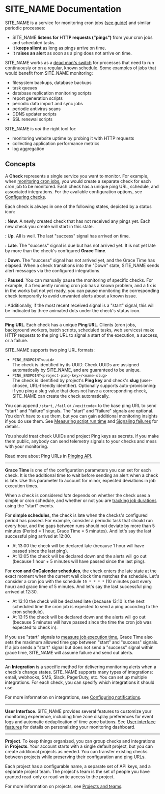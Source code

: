 # SITE_NAME Documentation

SITE_NAME is a service for monitoring cron jobs ([see guide](monitoring_cron_jobs/))
and similar periodic processes:

* SITE_NAME **listens for HTTP requests ("pings")** from your cron jobs and scheduled
  tasks.
* It **keeps silent** as long as pings arrive on time.
* It **raises an alert** as soon as a ping does not arrive on time.

SITE_NAME works as a [dead man's switch](https://en.wikipedia.org/wiki/Dead_man%27s_switch) for processes that need to
run continuously or on a regular, known schedule. Some examples of jobs that would
benefit from SITE_NAME monitoring:

* filesystem backups, database backups
* task queues
* database replication monitoring scripts
* report generation scripts
* periodic data import and sync jobs
* periodic antivirus scans
* DDNS updater scripts
* SSL renewal scripts

SITE_NAME is *not* the right tool for:

* monitoring website uptime by probing it with HTTP requests
* collecting application performance metrics
* log aggregation

## Concepts

A **Check** represents a single service you want to monitor. For example, when
[monitoring cron jobs](monitoring_cron_jobs/), you would create a separate check for
each cron job to be monitored. Each check has a unique ping URL, schedule,
and associated integrations. For the available configuration options, see
[Configuring checks](configuring_checks/).

Each check is always in one of the following states, depicted by a status icon:

<span class="status ic-new"></span>
:   **New**. A newly created check that has not received any pings yet. Each new
    check you create will start in this state.

<span class="status ic-up"></span>
:   **Up**. All is well. The last "success" signal has arrived on time.

<span class="status ic-grace"></span>
:   **Late**. The "success" signal is due but has not arrived yet.
    It is not yet late by more than the check's configured **Grace Time**.

<span class="status ic-down"></span>
:   **Down**. The "success" signal has not arrived yet, and the Grace Time has elapsed.
    When a check transitions into the "Down" state, SITE_NAME sends alert
    messages via the configured integrations.

<span class="status ic-paused"></span>
:   **Paused**. You can manually pause the monitoring of specific checks. For example,
    if a frequently running cron job has a known problem, and a fix is in the works
    but not yet ready, you can pause monitoring the corresponding check temporarily to
    avoid unwanted alerts about a known issue.

<span class="status ic-up"></span><div class="spinner started"></div>
:   Additionally, if the most recent received signal is a "start" signal,
    this will be indicated by three animated dots under the check's status icon.

---

**Ping URL**. Each check has a unique **Ping URL**. Clients (cron jobs, background
workers, batch scripts, scheduled tasks, web services) make HTTP requests to the
ping URL to signal a start of the execution, a success, or a failure.

SITE_NAME supports two ping URL formats:

* `PING_ENDPOINT<uuid>`<br>
The check is identified by its UUID. Check UUIDs are assigned
automatically by SITE_NAME, and are guaranteed to be unique.
* `PING_ENDPOINT<project-ping-key>/<name-slug>`<br>
The check is identified by project's **Ping key** and check's
**slug** (user-chosen, URL-friendly identifier). Optionally supports auto-provisioning:
if you ping a slug value that does not have a corresponding check, SITE_NAME can
create the check automatically.

You can append `/start`, `/fail` or `/<exitcode>` to the base ping URL to send
"start" and "failure" signals. The "start" and "failure" signals are optional.
You don't have to use them, but you can gain additional monitoring insights
if you do use them. See [Measuring script run time](measuring_script_run_time/) and
[Signaling failures](signaling_failures/) for details.

You should treat check UUIDs and project Ping keys as secrets. If you make them public,
anybody can send telemetry signals to your checks and mess with your monitoring.

Read more about Ping URLs in [Pinging API](http_api/).

---

**Grace Time** is one of the configuration parameters you can set for each check.
It is the additional time to wait before sending an alert when a check
is late. Use this parameter to account for minor, expected deviations in job
execution times.

When a check is considered *late* depends on whether the check uses a simple
or cron schedule, and whether or not you are
[tracking job durations](measuring_script_run_time/) using the "start" events.

For **simple schedules**, the check is late when the checks's configured period has passed.
For example, consider a periodic task that should run every hour, and the gaps between
runs should not deviate by more than 5 minutes (Period = 1 hour,
Grace Time = 5 minutes). And let's say the last successful ping arrived at 12:00.

* At 13:00 the check will be declared late (because 1 hour will have passed
  since the last ping).
* At 13:05 the check will be declared down and the alerts will go out (because
  1 hour + 5 minutes will have passed since the last ping).

For **cron and OnCalendar schedules**, the check enters the late state at the exact
moment when the current wall clock time matches the schedule. Let's consider a cron
job with the schedule `10 * * * *` (10 minutes past every hour) and grace time of 5 minutes.
And let's say the last successful ping arrived at 12:30.

* At 13:10 the check will be declared late (because 13:10 is the next scheduled time
  the cron job is expected to send a ping according to the cron schedule).
* At 13:15 the check will be declared down and the alerts will go out (because 5
  minutes will have passed since the time the cron job was expected to check in).

If you use "start" signals to [measure job execution time](measuring_script_run_time/),
Grace Time also sets the maximum allowed time gap between "start" and "success" signals.
If a job sends a "start" signal but does not send a "success" signal within grace time,
SITE_NAME will assume failure and send out alerts.

---

An **Integration** is a specific method for delivering monitoring alerts when a check's
change states. SITE_NAME supports many types of integrations: email,
webhooks, SMS, Slack, PagerDuty, etc. You can set up multiple integrations.
For each check, you can specify which integrations it should use.

For more information on integrations, see
[Configuring notifications](configuring_notifications/).

---

**User Interface**. SITE_NAME provides several features to customize your monitoring 
experience, including time zone display preferences for event logs and automatic 
deduplication of time zone buttons. See [User interface features](user_interface/) 
for details on personalizing your monitoring dashboard.

---

**Project**. To keep things organized, you can group checks and integrations in **Projects**.
Your account starts with a single default project, but you can create
additional projects as needed. You can transfer existing checks between projects
while preserving their configuration and ping URLs.

Each project has a configurable name, a separate set of API keys, and a separate
project team. The project's team is the set of people you have granted read-only or
read-write access to the project.

For more information on projects, see [Projects and teams](projects_teams/).
